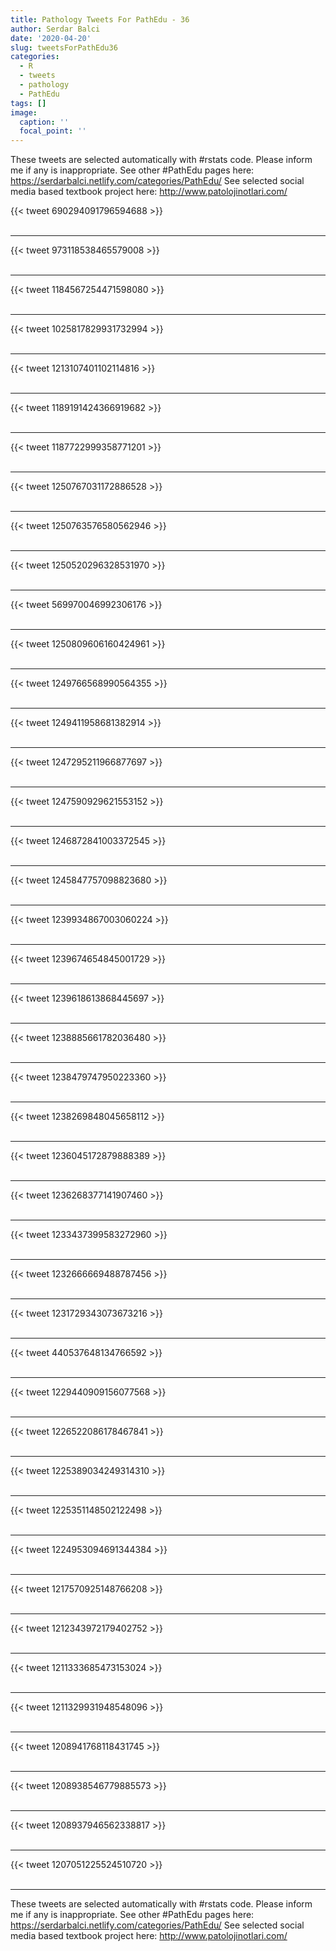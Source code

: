 ```yaml
---
title: Pathology Tweets For PathEdu - 36
author: Serdar Balci
date: '2020-04-20'
slug: tweetsForPathEdu36
categories:
  - R
  - tweets
  - pathology
  - PathEdu
tags: []
image:
  caption: ''
  focal_point: ''
---
```



These tweets are selected automatically with #rstats code. Please inform me if any is inappropriate.
See other #PathEdu pages here: https://serdarbalci.netlify.com/categories/PathEdu/ 
See selected social media based textbook project here: http://www.patolojinotlari.com/

{{< tweet 690294091796594688 >}}
<br>
<br>
<hr>
{{< tweet 973118538465579008 >}}
<br>
<br>
<hr>
{{< tweet 1184567254471598080 >}}
<br>
<br>
<hr>
{{< tweet 1025817829931732994 >}}
<br>
<br>
<hr>
{{< tweet 1213107401102114816 >}}
<br>
<br>
<hr>
{{< tweet 1189191424366919682 >}}
<br>
<br>
<hr>
{{< tweet 1187722999358771201 >}}
<br>
<br>
<hr>
{{< tweet 1250767031172886528 >}}
<br>
<br>
<hr>
{{< tweet 1250763576580562946 >}}
<br>
<br>
<hr>
{{< tweet 1250520296328531970 >}}
<br>
<br>
<hr>
{{< tweet 569970046992306176 >}}
<br>
<br>
<hr>
{{< tweet 1250809606160424961 >}}
<br>
<br>
<hr>
{{< tweet 1249766568990564355 >}}
<br>
<br>
<hr>
{{< tweet 1249411958681382914 >}}
<br>
<br>
<hr>
{{< tweet 1247295211966877697 >}}
<br>
<br>
<hr>
{{< tweet 1247590929621553152 >}}
<br>
<br>
<hr>
{{< tweet 1246872841003372545 >}}
<br>
<br>
<hr>
{{< tweet 1245847757098823680 >}}
<br>
<br>
<hr>
{{< tweet 1239934867003060224 >}}
<br>
<br>
<hr>
{{< tweet 1239674654845001729 >}}
<br>
<br>
<hr>
{{< tweet 1239618613868445697 >}}
<br>
<br>
<hr>
{{< tweet 1238885661782036480 >}}
<br>
<br>
<hr>
{{< tweet 1238479747950223360 >}}
<br>
<br>
<hr>
{{< tweet 1238269848045658112 >}}
<br>
<br>
<hr>
{{< tweet 1236045172879888389 >}}
<br>
<br>
<hr>
{{< tweet 1236268377141907460 >}}
<br>
<br>
<hr>
{{< tweet 1233437399583272960 >}}
<br>
<br>
<hr>
{{< tweet 1232666669488787456 >}}
<br>
<br>
<hr>
{{< tweet 1231729343073673216 >}}
<br>
<br>
<hr>
{{< tweet 440537648134766592 >}}
<br>
<br>
<hr>
{{< tweet 1229440909156077568 >}}
<br>
<br>
<hr>
{{< tweet 1226522086178467841 >}}
<br>
<br>
<hr>
{{< tweet 1225389034249314310 >}}
<br>
<br>
<hr>
{{< tweet 1225351148502122498 >}}
<br>
<br>
<hr>
{{< tweet 1224953094691344384 >}}
<br>
<br>
<hr>
{{< tweet 1217570925148766208 >}}
<br>
<br>
<hr>
{{< tweet 1212343972179402752 >}}
<br>
<br>
<hr>
{{< tweet 1211333685473153024 >}}
<br>
<br>
<hr>
{{< tweet 1211329931948548096 >}}
<br>
<br>
<hr>
{{< tweet 1208941768118431745 >}}
<br>
<br>
<hr>
{{< tweet 1208938546779885573 >}}
<br>
<br>
<hr>
{{< tweet 1208937946562338817 >}}
<br>
<br>
<hr>
{{< tweet 1207051225524510720 >}}
<br>
<br>
<hr>


These tweets are selected automatically with #rstats code. Please inform me if any is inappropriate.
See other #PathEdu pages here: https://serdarbalci.netlify.com/categories/PathEdu/ 
See selected social media based textbook project here: http://www.patolojinotlari.com/

